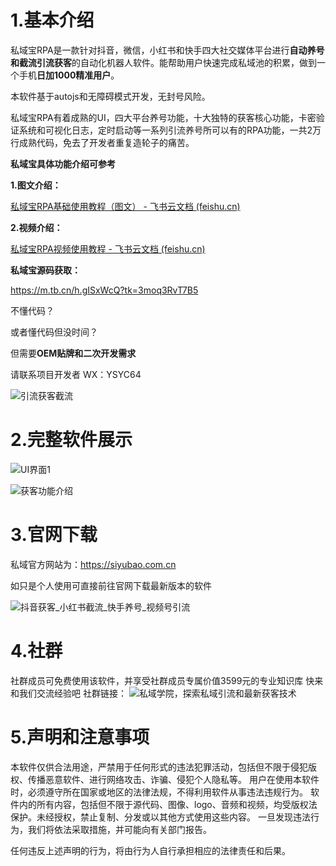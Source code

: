 # 1.基本介绍

私域宝RPA是一款针对抖音，微信，小红书和快手四大社交媒体平台进行**自动养号和截流引流获客**的自动化机器人软件。能帮助用户快速完成私域池的积累，做到一个手机**日加1000精准用户**。

本软件基于autojs和无障碍模式开发，无封号风险。

私域宝RPA有着成熟的UI，四大平台养号功能，十大独特的获客核心功能，卡密验证系统和可视化日志，定时启动等一系列引流养号所可以有的RPA功能，一共2万行成熟代码，免去了开发者重复造轮子的痛苦。



**私域宝具体功能介绍可参考**

**1.图文介绍：**

[‌﻿‌⁠﻿﻿﻿‍‌﻿‍‌⁠⁠‌‌‍‬私域宝RPA基础使用教程（图文） - 飞书云文档 (feishu.cn)](https://tcni1p9iozbe.feishu.cn/wiki/BaniwW7IBiB2SWkycTacCi4lnwd)

**2.视频介绍：**

[‌‬﻿‬‌‌‍‍﻿⁠‌⁠﻿﻿‌‌﻿⁠﻿‍‬﻿⁠﻿‍‍⁠⁠私域宝RPA视频使用教程 - 飞书云文档 (feishu.cn)](https://tcni1p9iozbe.feishu.cn/wiki/CC9LwDBhgirMFvkJnqvcmNv9n0g)



**私域宝源码获取：**

https://m.tb.cn/h.gISxWcQ?tk=3moq3RvT7B5



不懂代码？

或者懂代码但没时间？

但需要**OEM贴牌和二次开发需求**

请联系项目开发者
WX：YSYC64

![引流获客截流](https://github.com/user-attachments/assets/ebb02fe4-a29a-4df1-92fe-3049773afc4f)



# 2.完整软件展示

![UI界面1](https://github.com/user-attachments/assets/a1695322-6f6f-4685-8525-d24b24b241c5)


![获客功能介绍](https://github.com/user-attachments/assets/3eda4fbc-31a3-413c-8474-77ca4240ea4b)


# 3.官网下载
私域官方网站为：https://siyubao.com.cn  

如只是个人使用可直接前往官网下载最新版本的软件

![抖音获客_小红书截流_快手养号_视频号引流](https://github.com/user-attachments/assets/a4bce9db-5c26-4f83-943f-f96c311d342a)



# 4.社群
社群成员可免费使用该软件，并享受社群成员专属价值3599元的专业知识库
快来和我们交流经验吧
社群链接：
![私域学院，探索私域引流和最新获客技术](https://tcni1p9iozbe.feishu.cn/wiki/OpDIwKIzEia0nOk6urjcHt18n5e)



# 5.声明和注意事项

本软件仅供合法用途，严禁用于任何形式的违法犯罪活动，包括但不限于侵犯版权、传播恶意软件、进行网络攻击、诈骗、侵犯个人隐私等。
用户在使用本软件时，必须遵守所在国家或地区的法律法规，不得利用软件从事违法违规行为。
软件内的所有内容，包括但不限于源代码、图像、logo、音频和视频，均受版权法保护。未经授权，禁止复制、分发或以其他方式使用这些内容。
一旦发现违法行为，我们将依法采取措施，并可能向有关部门报告。

任何违反上述声明的行为，将由行为人自行承担相应的法律责任和后果。









